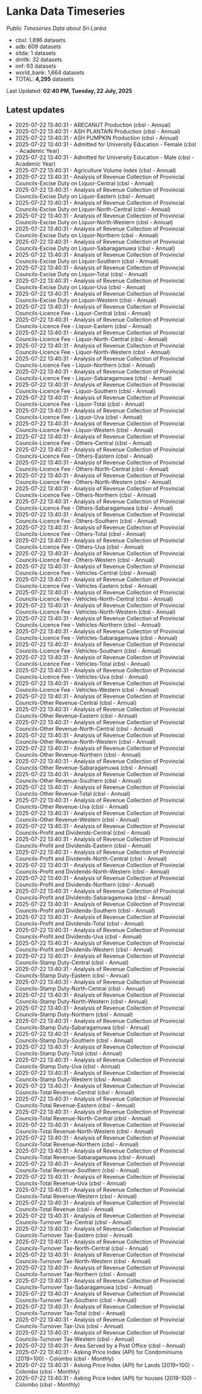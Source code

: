 # Lanka Data Timeseries
*Public Timeseries Data about Sri Lanka*

* cbsl: 1,896 datasets
* adb: 609 datasets
* sltda: 1 datasets
* dmtlk: 32 datasets
* imf: 93 datasets
* world_bank: 1,664 datasets
* TOTAL: **4,295** datasets

Last Updated: **02:40 PM, Tuesday, 22 July, 2025**

## Latest updates

* 2025-07-22 13:40:31 - ARECANUT Production (cbsl - Annual)
* 2025-07-22 13:40:31 - ASH PLANTAIN Production (cbsl - Annual)
* 2025-07-22 13:40:31 - ASH PUMPKIN Production (cbsl - Annual)
* 2025-07-22 13:40:31 - Admitted for University Education - Female (cbsl - Academic Year)
* 2025-07-22 13:40:31 - Admitted for University Education - Male (cbsl - Academic Year)
* 2025-07-22 13:40:31 - Agriculture Volume Index (cbsl - Annual)
* 2025-07-22 13:40:31 - Analysis of Revenue Collection of Provincial Councils-Excise Duty on Liquor-Central (cbsl - Annual)
* 2025-07-22 13:40:31 - Analysis of Revenue Collection of Provincial Councils-Excise Duty on Liquor-Eastern (cbsl - Annual)
* 2025-07-22 13:40:31 - Analysis of Revenue Collection of Provincial Councils-Excise Duty on Liquor-North-Central (cbsl - Annual)
* 2025-07-22 13:40:31 - Analysis of Revenue Collection of Provincial Councils-Excise Duty on Liquor-North-Western (cbsl - Annual)
* 2025-07-22 13:40:31 - Analysis of Revenue Collection of Provincial Councils-Excise Duty on Liquor-Northern (cbsl - Annual)
* 2025-07-22 13:40:31 - Analysis of Revenue Collection of Provincial Councils-Excise Duty on Liquor-Sabaragamuwa (cbsl - Annual)
* 2025-07-22 13:40:31 - Analysis of Revenue Collection of Provincial Councils-Excise Duty on Liquor-Southern (cbsl - Annual)
* 2025-07-22 13:40:31 - Analysis of Revenue Collection of Provincial Councils-Excise Duty on Liquor-Total (cbsl - Annual)
* 2025-07-22 13:40:31 - Analysis of Revenue Collection of Provincial Councils-Excise Duty on Liquor-Uva (cbsl - Annual)
* 2025-07-22 13:40:31 - Analysis of Revenue Collection of Provincial Councils-Excise Duty on Liquor-Western (cbsl - Annual)
* 2025-07-22 13:40:31 - Analysis of Revenue Collection of Provincial Councils-Licence Fee - Liquor-Central (cbsl - Annual)
* 2025-07-22 13:40:31 - Analysis of Revenue Collection of Provincial Councils-Licence Fee - Liquor-Eastern (cbsl - Annual)
* 2025-07-22 13:40:31 - Analysis of Revenue Collection of Provincial Councils-Licence Fee - Liquor-North-Central (cbsl - Annual)
* 2025-07-22 13:40:31 - Analysis of Revenue Collection of Provincial Councils-Licence Fee - Liquor-North-Western (cbsl - Annual)
* 2025-07-22 13:40:31 - Analysis of Revenue Collection of Provincial Councils-Licence Fee - Liquor-Northern (cbsl - Annual)
* 2025-07-22 13:40:31 - Analysis of Revenue Collection of Provincial Councils-Licence Fee - Liquor-Sabaragamuwa (cbsl - Annual)
* 2025-07-22 13:40:31 - Analysis of Revenue Collection of Provincial Councils-Licence Fee - Liquor-Southern (cbsl - Annual)
* 2025-07-22 13:40:31 - Analysis of Revenue Collection of Provincial Councils-Licence Fee - Liquor-Total (cbsl - Annual)
* 2025-07-22 13:40:31 - Analysis of Revenue Collection of Provincial Councils-Licence Fee - Liquor-Uva (cbsl - Annual)
* 2025-07-22 13:40:31 - Analysis of Revenue Collection of Provincial Councils-Licence Fee - Liquor-Western (cbsl - Annual)
* 2025-07-22 13:40:31 - Analysis of Revenue Collection of Provincial Councils-Licence Fee - Others-Central (cbsl - Annual)
* 2025-07-22 13:40:31 - Analysis of Revenue Collection of Provincial Councils-Licence Fee - Others-Eastern (cbsl - Annual)
* 2025-07-22 13:40:31 - Analysis of Revenue Collection of Provincial Councils-Licence Fee - Others-North-Central (cbsl - Annual)
* 2025-07-22 13:40:31 - Analysis of Revenue Collection of Provincial Councils-Licence Fee - Others-North-Western (cbsl - Annual)
* 2025-07-22 13:40:31 - Analysis of Revenue Collection of Provincial Councils-Licence Fee - Others-Northern (cbsl - Annual)
* 2025-07-22 13:40:31 - Analysis of Revenue Collection of Provincial Councils-Licence Fee - Others-Sabaragamuwa (cbsl - Annual)
* 2025-07-22 13:40:31 - Analysis of Revenue Collection of Provincial Councils-Licence Fee - Others-Southern (cbsl - Annual)
* 2025-07-22 13:40:31 - Analysis of Revenue Collection of Provincial Councils-Licence Fee - Others-Total (cbsl - Annual)
* 2025-07-22 13:40:31 - Analysis of Revenue Collection of Provincial Councils-Licence Fee - Others-Uva (cbsl - Annual)
* 2025-07-22 13:40:31 - Analysis of Revenue Collection of Provincial Councils-Licence Fee - Others-Western (cbsl - Annual)
* 2025-07-22 13:40:31 - Analysis of Revenue Collection of Provincial Councils-Licence Fee - Vehicles-Central (cbsl - Annual)
* 2025-07-22 13:40:31 - Analysis of Revenue Collection of Provincial Councils-Licence Fee - Vehicles-Eastern (cbsl - Annual)
* 2025-07-22 13:40:31 - Analysis of Revenue Collection of Provincial Councils-Licence Fee - Vehicles-North-Central (cbsl - Annual)
* 2025-07-22 13:40:31 - Analysis of Revenue Collection of Provincial Councils-Licence Fee - Vehicles-North-Western (cbsl - Annual)
* 2025-07-22 13:40:31 - Analysis of Revenue Collection of Provincial Councils-Licence Fee - Vehicles-Northern (cbsl - Annual)
* 2025-07-22 13:40:31 - Analysis of Revenue Collection of Provincial Councils-Licence Fee - Vehicles-Sabaragamuwa (cbsl - Annual)
* 2025-07-22 13:40:31 - Analysis of Revenue Collection of Provincial Councils-Licence Fee - Vehicles-Southern (cbsl - Annual)
* 2025-07-22 13:40:31 - Analysis of Revenue Collection of Provincial Councils-Licence Fee - Vehicles-Total (cbsl - Annual)
* 2025-07-22 13:40:31 - Analysis of Revenue Collection of Provincial Councils-Licence Fee - Vehicles-Uva (cbsl - Annual)
* 2025-07-22 13:40:31 - Analysis of Revenue Collection of Provincial Councils-Licence Fee - Vehicles-Western (cbsl - Annual)
* 2025-07-22 13:40:31 - Analysis of Revenue Collection of Provincial Councils-Other Revenue-Central (cbsl - Annual)
* 2025-07-22 13:40:31 - Analysis of Revenue Collection of Provincial Councils-Other Revenue-Eastern (cbsl - Annual)
* 2025-07-22 13:40:31 - Analysis of Revenue Collection of Provincial Councils-Other Revenue-North-Central (cbsl - Annual)
* 2025-07-22 13:40:31 - Analysis of Revenue Collection of Provincial Councils-Other Revenue-North-Western (cbsl - Annual)
* 2025-07-22 13:40:31 - Analysis of Revenue Collection of Provincial Councils-Other Revenue-Northern (cbsl - Annual)
* 2025-07-22 13:40:31 - Analysis of Revenue Collection of Provincial Councils-Other Revenue-Sabaragamuwa (cbsl - Annual)
* 2025-07-22 13:40:31 - Analysis of Revenue Collection of Provincial Councils-Other Revenue-Southern (cbsl - Annual)
* 2025-07-22 13:40:31 - Analysis of Revenue Collection of Provincial Councils-Other Revenue-Total (cbsl - Annual)
* 2025-07-22 13:40:31 - Analysis of Revenue Collection of Provincial Councils-Other Revenue-Uva (cbsl - Annual)
* 2025-07-22 13:40:31 - Analysis of Revenue Collection of Provincial Councils-Other Revenue-Western (cbsl - Annual)
* 2025-07-22 13:40:31 - Analysis of Revenue Collection of Provincial Councils-Profit and Dividends-Central (cbsl - Annual)
* 2025-07-22 13:40:31 - Analysis of Revenue Collection of Provincial Councils-Profit and Dividends-Eastern (cbsl - Annual)
* 2025-07-22 13:40:31 - Analysis of Revenue Collection of Provincial Councils-Profit and Dividends-North-Central (cbsl - Annual)
* 2025-07-22 13:40:31 - Analysis of Revenue Collection of Provincial Councils-Profit and Dividends-North-Western (cbsl - Annual)
* 2025-07-22 13:40:31 - Analysis of Revenue Collection of Provincial Councils-Profit and Dividends-Northern (cbsl - Annual)
* 2025-07-22 13:40:31 - Analysis of Revenue Collection of Provincial Councils-Profit and Dividends-Sabaragamuwa (cbsl - Annual)
* 2025-07-22 13:40:31 - Analysis of Revenue Collection of Provincial Councils-Profit and Dividends-Southern (cbsl - Annual)
* 2025-07-22 13:40:31 - Analysis of Revenue Collection of Provincial Councils-Profit and Dividends-Total (cbsl - Annual)
* 2025-07-22 13:40:31 - Analysis of Revenue Collection of Provincial Councils-Profit and Dividends-Uva (cbsl - Annual)
* 2025-07-22 13:40:31 - Analysis of Revenue Collection of Provincial Councils-Profit and Dividends-Western (cbsl - Annual)
* 2025-07-22 13:40:31 - Analysis of Revenue Collection of Provincial Councils-Stamp Duty-Central (cbsl - Annual)
* 2025-07-22 13:40:31 - Analysis of Revenue Collection of Provincial Councils-Stamp Duty-Eastern (cbsl - Annual)
* 2025-07-22 13:40:31 - Analysis of Revenue Collection of Provincial Councils-Stamp Duty-North-Central (cbsl - Annual)
* 2025-07-22 13:40:31 - Analysis of Revenue Collection of Provincial Councils-Stamp Duty-North-Western (cbsl - Annual)
* 2025-07-22 13:40:31 - Analysis of Revenue Collection of Provincial Councils-Stamp Duty-Northern (cbsl - Annual)
* 2025-07-22 13:40:31 - Analysis of Revenue Collection of Provincial Councils-Stamp Duty-Sabaragamuwa (cbsl - Annual)
* 2025-07-22 13:40:31 - Analysis of Revenue Collection of Provincial Councils-Stamp Duty-Southern (cbsl - Annual)
* 2025-07-22 13:40:31 - Analysis of Revenue Collection of Provincial Councils-Stamp Duty-Total (cbsl - Annual)
* 2025-07-22 13:40:31 - Analysis of Revenue Collection of Provincial Councils-Stamp Duty-Uva (cbsl - Annual)
* 2025-07-22 13:40:31 - Analysis of Revenue Collection of Provincial Councils-Stamp Duty-Western (cbsl - Annual)
* 2025-07-22 13:40:31 - Analysis of Revenue Collection of Provincial Councils-Total Revenue-Central (cbsl - Annual)
* 2025-07-22 13:40:31 - Analysis of Revenue Collection of Provincial Councils-Total Revenue-Eastern (cbsl - Annual)
* 2025-07-22 13:40:31 - Analysis of Revenue Collection of Provincial Councils-Total Revenue-North-Central (cbsl - Annual)
* 2025-07-22 13:40:31 - Analysis of Revenue Collection of Provincial Councils-Total Revenue-North-Western (cbsl - Annual)
* 2025-07-22 13:40:31 - Analysis of Revenue Collection of Provincial Councils-Total Revenue-Northern (cbsl - Annual)
* 2025-07-22 13:40:31 - Analysis of Revenue Collection of Provincial Councils-Total Revenue-Sabaragamuwa (cbsl - Annual)
* 2025-07-22 13:40:31 - Analysis of Revenue Collection of Provincial Councils-Total Revenue-Southern (cbsl - Annual)
* 2025-07-22 13:40:31 - Analysis of Revenue Collection of Provincial Councils-Total Revenue-Uva (cbsl - Annual)
* 2025-07-22 13:40:31 - Analysis of Revenue Collection of Provincial Councils-Total Revenue-Western (cbsl - Annual)
* 2025-07-22 13:40:31 - Analysis of Revenue Collection of Provincial Councils-Total Revenue (cbsl - Annual)
* 2025-07-22 13:40:31 - Analysis of Revenue Collection of Provincial Councils-Turnover Tax-Central (cbsl - Annual)
* 2025-07-22 13:40:31 - Analysis of Revenue Collection of Provincial Councils-Turnover Tax-Eastern (cbsl - Annual)
* 2025-07-22 13:40:31 - Analysis of Revenue Collection of Provincial Councils-Turnover Tax-North-Central (cbsl - Annual)
* 2025-07-22 13:40:31 - Analysis of Revenue Collection of Provincial Councils-Turnover Tax-North-Western (cbsl - Annual)
* 2025-07-22 13:40:31 - Analysis of Revenue Collection of Provincial Councils-Turnover Tax-Northern (cbsl - Annual)
* 2025-07-22 13:40:31 - Analysis of Revenue Collection of Provincial Councils-Turnover Tax-Sabaragamuwa (cbsl - Annual)
* 2025-07-22 13:40:31 - Analysis of Revenue Collection of Provincial Councils-Turnover Tax-Southern (cbsl - Annual)
* 2025-07-22 13:40:31 - Analysis of Revenue Collection of Provincial Councils-Turnover Tax-Total (cbsl - Annual)
* 2025-07-22 13:40:31 - Analysis of Revenue Collection of Provincial Councils-Turnover Tax-Uva (cbsl - Annual)
* 2025-07-22 13:40:31 - Analysis of Revenue Collection of Provincial Councils-Turnover Tax-Western (cbsl - Annual)
* 2025-07-22 13:40:31 - Area Served by a Post Office (cbsl - Annual)
* 2025-07-22 13:40:31 - Asking Price Index (API) for Condominiums (2019=100) - Colombo (cbsl - Monthly)
* 2025-07-22 13:40:31 - Asking Price Index (API) for Lands (2019=100) - Colombo (cbsl - Monthly)
* 2025-07-22 13:40:31 - Asking Price Index (API) for houses (2019-100) - Colombo (cbsl - Monthly)
